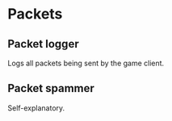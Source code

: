 # Packets

## Packet logger

Logs all packets being sent by the game client.

## Packet spammer

Self-explanatory.